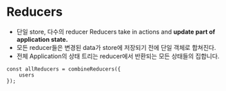 # Reducers

- 단일 store, 다수의 reducer
Reducers take in actions and **update part of application state.**
- 모든 reducer들은 변경된 data가 store에 저장되기 전에 단일 객체로 합쳐진다.
- 전체 Application의 상태 트리는 reducer에서 반환되는 모든 상태들의 집합니다. 

```
const allReducers = combineReducers({
    users
});
```